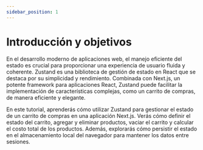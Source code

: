 ```yaml
---
sidebar_position: 1
---
```


# Introducción y objetivos

En el desarrollo moderno de aplicaciones web, el manejo eficiente del estado es crucial para proporcionar una experiencia de usuario fluida y coherente. Zustand es una biblioteca de gestión de estado en React que se destaca por su simplicidad y rendimiento. Combinada con Next.js, un potente framework para aplicaciones React, Zustand puede facilitar la implementación de características complejas, como un carrito de compras, de manera eficiente y elegante.

En este tutorial, aprenderás cómo utilizar Zustand para gestionar el estado de un carrito de compras en una aplicación Next.js. Verás cómo definir el estado del carrito, agregar y eliminar productos, vaciar el carrito y calcular el costo total de los productos. Además, explorarás cómo persistir el estado en el almacenamiento local del navegador para mantener los datos entre sesiones.